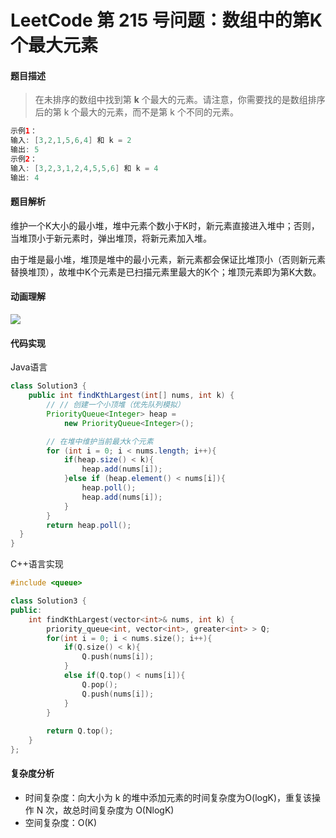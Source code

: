 # LeetCode 第 215 号问题：数组中的第K个最大元素


#### 题目描述

> 在未排序的数组中找到第 **k** 个最大的元素。请注意，你需要找的是数组排序后的第 k 个最大的元素，而不是第 k 个不同的元素。
>

```java
示例1：
输入: [3,2,1,5,6,4] 和 k = 2
输出: 5
示例2：
输入: [3,2,3,1,2,4,5,5,6] 和 k = 4
输出: 4
```

#### 题目解析

维护一个K大小的最小堆，堆中元素个数小于K时，新元素直接进入堆中；否则，当堆顶小于新元素时，弹出堆顶，将新元素加入堆。

由于堆是最小堆，堆顶是堆中的最小元素，新元素都会保证比堆顶小（否则新元素替换堆顶），故堆中K个元素是已扫描元素里最大的K个；堆顶元素即为第K大数。

#### 动画理解

![](../Animation/Animation.gif)

#### 代码实现

Java语言

```java
class Solution3 {
    public int findKthLargest(int[] nums, int k) {
        // // 创建一个小顶堆（优先队列模拟）
        PriorityQueue<Integer> heap =
            new PriorityQueue<Integer>();

        // 在堆中维护当前最大k个元素
        for (int i = 0; i < nums.length; i++){
            if(heap.size() < k){
                heap.add(nums[i]);
            }else if (heap.element() < nums[i]){
                heap.poll();
                heap.add(nums[i]);
            }
        }
        return heap.poll();        
  }
}
```

C++语言实现

```c++
#include <queue>

class Solution3 {
public:
    int findKthLargest(vector<int>& nums, int k) {
        priority_queue<int, vector<int>, greater<int> > Q;
        for(int i = 0; i < nums.size(); i++){
            if(Q.size() < k){
                Q.push(nums[i]);
            }
            else if(Q.top() < nums[i]){
                Q.pop();
                Q.push(nums[i]);
            }
        }
        
        return Q.top();
    }
};
```

#### 复杂度分析

+ 时间复杂度：向大小为 k 的堆中添加元素的时间复杂度为O(logK)，重复该操作 N 次，故总时间复杂度为 O(NlogK)
+ 空间复杂度：O(K)



